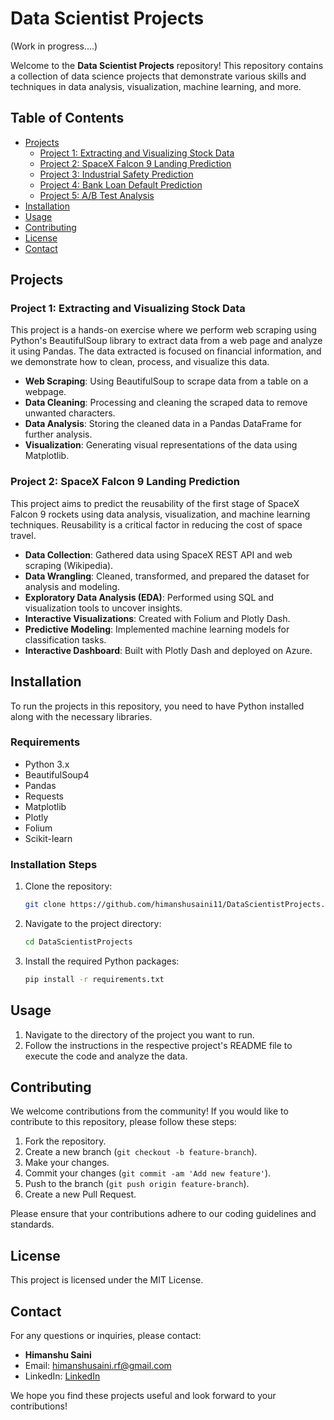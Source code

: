 # Data Scientist Projects

(Work in progress....)

Welcome to the **Data Scientist Projects** repository! This repository contains a collection of data science projects that demonstrate various skills and techniques in data analysis, visualization, machine learning, and more.

## Table of Contents

- [Projects](#projects)
  - [Project 1: Extracting and Visualizing Stock Data](./Project1-ExtractingAndVisualizingStockData)
  - [Project 2: SpaceX Falcon 9 Landing Prediction](./Project2-SpaceX_F9_LandingPrediction)
  - [Project 3: Industrial Safety Prediction](./Project3-IndustrialSafetyPrediction)
  - [Project 4: Bank Loan Default Prediction](./Project4-BankLoanDefaultPrediction)
  - [Project 5: A/B Test Analysis](./Project5-AB_Testing)
- [Installation](#installation)
- [Usage](#usage)
- [Contributing](#contributing)
- [License](#license)
- [Contact](#contact)

## Projects

### Project 1: Extracting and Visualizing Stock Data

This project is a hands-on exercise where we perform web scraping using Python's BeautifulSoup library to extract data from a web page and analyze it using Pandas. The data extracted is focused on financial information, and we demonstrate how to clean, process, and visualize this data.

- **Web Scraping**: Using BeautifulSoup to scrape data from a table on a webpage.
- **Data Cleaning**: Processing and cleaning the scraped data to remove unwanted characters.
- **Data Analysis**: Storing the cleaned data in a Pandas DataFrame for further analysis.
- **Visualization**: Generating visual representations of the data using Matplotlib.

### Project 2: SpaceX Falcon 9 Landing Prediction

This project aims to predict the reusability of the first stage of SpaceX Falcon 9 rockets using data analysis, visualization, and machine learning techniques. Reusability is a critical factor in reducing the cost of space travel.

- **Data Collection**: Gathered data using SpaceX REST API and web scraping (Wikipedia).
- **Data Wrangling**: Cleaned, transformed, and prepared the dataset for analysis and modeling.
- **Exploratory Data Analysis (EDA)**: Performed using SQL and visualization tools to uncover insights.
- **Interactive Visualizations**: Created with Folium and Plotly Dash.
- **Predictive Modeling**: Implemented machine learning models for classification tasks.
- **Interactive Dashboard**: Built with Plotly Dash and deployed on Azure.

## Installation

To run the projects in this repository, you need to have Python installed along with the necessary libraries.

### Requirements

- Python 3.x
- BeautifulSoup4
- Pandas
- Requests
- Matplotlib
- Plotly
- Folium
- Scikit-learn

### Installation Steps

1. Clone the repository:
    ```bash
    git clone https://github.com/himanshusaini11/DataScientistProjects.git
    ```
2. Navigate to the project directory:
    ```bash
    cd DataScientistProjects
    ```
3. Install the required Python packages:
    ```bash
    pip install -r requirements.txt
    ```

## Usage

1. Navigate to the directory of the project you want to run.
2. Follow the instructions in the respective project's README file to execute the code and analyze the data.

## Contributing

We welcome contributions from the community! If you would like to contribute to this repository, please follow these steps:

1. Fork the repository.
2. Create a new branch (`git checkout -b feature-branch`).
3. Make your changes.
4. Commit your changes (`git commit -am 'Add new feature'`).
5. Push to the branch (`git push origin feature-branch`).
6. Create a new Pull Request.

Please ensure that your contributions adhere to our coding guidelines and standards.

## License

This project is licensed under the MIT License.

## Contact

For any questions or inquiries, please contact:

- **Himanshu Saini**
- Email: [himanshusaini.rf@gmail.com](mailto:himanshusaini.rf@gmail.com)
- LinkedIn: [LinkedIn](https://www.linkedin.com/in/sainihimanshu/)

We hope you find these projects useful and look forward to your contributions!
